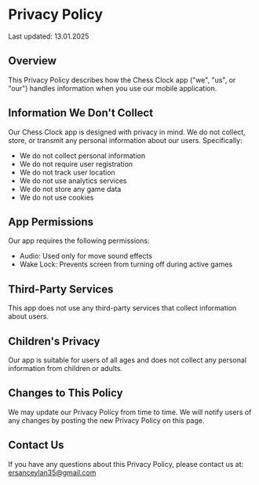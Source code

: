 # Privacy Policy

Last updated: 13.01.2025

## Overview

This Privacy Policy describes how the Chess Clock app ("we", "us", or "our") handles information when you use our mobile application.

## Information We Don't Collect

Our Chess Clock app is designed with privacy in mind. We do not collect, store, or transmit any personal information about our users. Specifically:

- We do not collect personal information
- We do not require user registration
- We do not track user location
- We do not use analytics services
- We do not store any game data
- We do not use cookies

## App Permissions

Our app requires the following permissions:

- Audio: Used only for move sound effects
- Wake Lock: Prevents screen from turning off during active games

## Third-Party Services

This app does not use any third-party services that collect information about users.

## Children's Privacy

Our app is suitable for users of all ages and does not collect any personal information from children or adults.

## Changes to This Policy

We may update our Privacy Policy from time to time. We will notify users of any changes by posting the new Privacy Policy on this page.

## Contact Us

If you have any questions about this Privacy Policy, please contact us at:
ersanceylan35@gmail.com

